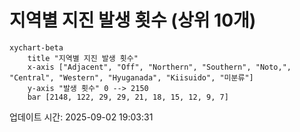 # 지역별 지진 발생 횟수 (상위 10개)

```mermaid
xychart-beta
    title "지역별 지진 발생 횟수"
    x-axis ["Adjacent", "Off", "Northern", "Southern", "Noto,", "Central", "Western", "Hyuganada", "Kiisuido", "미분류"]
    y-axis "발생 횟수" 0 --> 2150
    bar [2148, 122, 29, 29, 21, 18, 15, 12, 9, 7]
```

업데이트 시간: 2025-09-02 19:03:31

